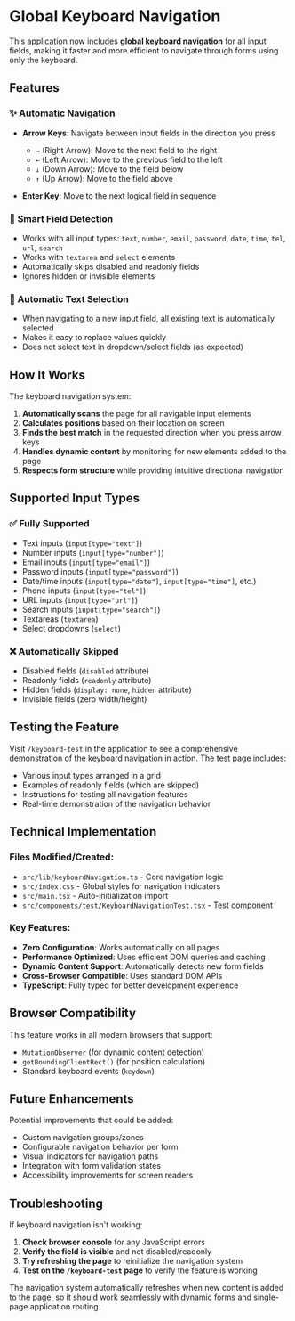 # Global Keyboard Navigation

This application now includes **global keyboard navigation** for all input fields, making it faster and more efficient to navigate through forms using only the keyboard.

## Features

### ✨ **Automatic Navigation**
- **Arrow Keys**: Navigate between input fields in the direction you press
  - `→` (Right Arrow): Move to the next field to the right
  - `←` (Left Arrow): Move to the previous field to the left  
  - `↓` (Down Arrow): Move to the field below
  - `↑` (Up Arrow): Move to the field above

- **Enter Key**: Move to the next logical field in sequence

### 🎯 **Smart Field Detection**
- Works with all input types: `text`, `number`, `email`, `password`, `date`, `time`, `tel`, `url`, `search`
- Works with `textarea` and `select` elements
- Automatically skips disabled and readonly fields
- Ignores hidden or invisible elements

### 🔄 **Automatic Text Selection**
- When navigating to a new input field, all existing text is automatically selected
- Makes it easy to replace values quickly
- Does not select text in dropdown/select fields (as expected)

## How It Works

The keyboard navigation system:

1. **Automatically scans** the page for all navigable input elements
2. **Calculates positions** based on their location on screen
3. **Finds the best match** in the requested direction when you press arrow keys
4. **Handles dynamic content** by monitoring for new elements added to the page
5. **Respects form structure** while providing intuitive directional navigation

## Supported Input Types

### ✅ **Fully Supported**
- Text inputs (`input[type="text"]`)
- Number inputs (`input[type="number"]`)
- Email inputs (`input[type="email"]`)
- Password inputs (`input[type="password"]`)
- Date/time inputs (`input[type="date"]`, `input[type="time"]`, etc.)
- Phone inputs (`input[type="tel"]`)
- URL inputs (`input[type="url"]`)
- Search inputs (`input[type="search"]`)
- Textareas (`textarea`)
- Select dropdowns (`select`)

### ❌ **Automatically Skipped**
- Disabled fields (`disabled` attribute)
- Readonly fields (`readonly` attribute)
- Hidden fields (`display: none`, `hidden` attribute)
- Invisible fields (zero width/height)

## Testing the Feature

Visit `/keyboard-test` in the application to see a comprehensive demonstration of the keyboard navigation in action. The test page includes:

- Various input types arranged in a grid
- Examples of readonly fields (which are skipped)
- Instructions for testing all navigation features
- Real-time demonstration of the navigation behavior

## Technical Implementation

### Files Modified/Created:
- `src/lib/keyboardNavigation.ts` - Core navigation logic
- `src/index.css` - Global styles for navigation indicators
- `src/main.tsx` - Auto-initialization import
- `src/components/test/KeyboardNavigationTest.tsx` - Test component

### Key Features:
- **Zero Configuration**: Works automatically on all pages
- **Performance Optimized**: Uses efficient DOM queries and caching
- **Dynamic Content Support**: Automatically detects new form fields
- **Cross-Browser Compatible**: Uses standard DOM APIs
- **TypeScript**: Fully typed for better development experience

## Browser Compatibility

This feature works in all modern browsers that support:
- `MutationObserver` (for dynamic content detection)
- `getBoundingClientRect()` (for position calculation)
- Standard keyboard events (`keydown`)

## Future Enhancements

Potential improvements that could be added:
- Custom navigation groups/zones
- Configurable navigation behavior per form
- Visual indicators for navigation paths
- Integration with form validation states
- Accessibility improvements for screen readers

## Troubleshooting

If keyboard navigation isn't working:

1. **Check browser console** for any JavaScript errors
2. **Verify the field is visible** and not disabled/readonly
3. **Try refreshing the page** to reinitialize the navigation system
4. **Test on the `/keyboard-test` page** to verify the feature is working

The navigation system automatically refreshes when new content is added to the page, so it should work seamlessly with dynamic forms and single-page application routing. 